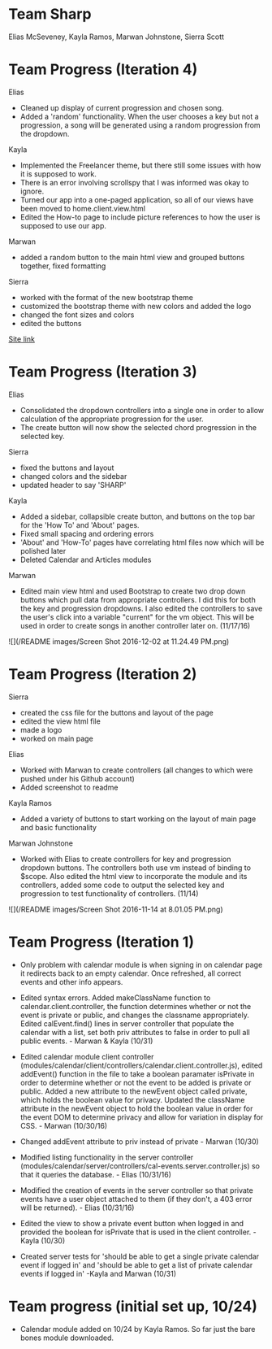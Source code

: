 # Team Sharp
Elias McSeveney, Kayla Ramos, Marwan Johnstone, Sierra Scott

# Team Progress (Iteration 4)
Elias
* Cleaned up display of current progression and chosen song.
* Added a 'random' functionality. When the user chooses a key but not
a progression, a song will be generated using a random progression from the dropdown.

Kayla
* Implemented the Freelancer theme, but there still some issues with how it is supposed to work.
* There is an error involving scrollspy that I was informed was okay to ignore.
* Turned our app into a one-paged application, so all of our views have been moved to home.client.view.html
* Edited the How-to page to include picture references to how the user is supposed to use our app.

Marwan
* added a random button to the main html view and grouped buttons together, fixed formatting

Sierra
* worked with the format of the new bootstrap theme
* customized the bootstrap theme with new colors and added the logo
* changed the font sizes and colors
* edited the buttons

[Site link](https://agile-meadow-72160.herokuapp.com/)
# Team Progress (Iteration 3)
Elias
* Consolidated the dropdown controllers into a single one in order to
allow calculation of the appropriate progression for the user.
* The create button will now show the selected chord progression in the selected key.

Sierra
* fixed the buttons and layout
* changed colors and the sidebar
* updated header to say 'SHARP'

Kayla
* Added a sidebar, collapsible create button, and buttons on the top bar for the 'How To' and 'About' pages.
* Fixed small spacing and ordering errors
* 'About' and 'How-To' pages have correlating html files now which will be polished later
* Deleted Calendar and Articles modules

Marwan

* Edited main view html and used Bootstrap to create two drop down buttons which pull data from appropriate controllers. I did this for both the key and progression dropdowns. I also edited the controllers to save the user's click into a variable "current" for the vm object. This will be used in order to create songs in another controller later on. (11/17/16)

![](/README images/Screen Shot 2016-12-02 at 11.24.49 PM.png)


# Team Progress (Iteration 2)
Sierra
* created the css file for the buttons and layout of the page
* edited the view html file
* made a logo
* worked on main page

Elias
* Worked with Marwan to create controllers (all changes to which were pushed under his Github account)
* Added screenshot to readme

Kayla Ramos
* Added a variety of buttons to start working on the layout of main page and basic functionality

Marwan Johnstone
* Worked with Elias to create controllers for key and progression dropdown buttons. The controllers both use vm instead of binding to $scope. Also edited the html view to incorporate the module and its controllers, added some code to output the selected key and progression to test functionality of controllers. (11/14)

![](/README images/Screen Shot 2016-11-14 at 8.01.05 PM.png)

# Team Progress (Iteration 1)
* Only problem with calendar module is when signing in on calendar page it redirects back to an empty calendar. Once refreshed, all correct events and other info appears.

* Edited syntax errors. Added makeClassName function to calendar.client.controller, the function determines whether or not the event is private or public, and changes the classname appropriately. Edited calEvent.find() lines in server controller that populate the calendar with a list, set both priv attributes to false in order to pull all public events. - Marwan & Kayla (10/31)

* Edited calendar module client controller (modules/calendar/client/controllers/calendar.client.controller.js), edited addEvent() function in the file to take a boolean paramater isPrivate in order to determine whether or not the event to be added is private or public. Added a new attribute to the newEvent object called private, which holds the boolean value for privacy. Updated the className attribute in the newEvent object to hold the boolean value in order for the event DOM to determine privacy and allow for variation in display for CSS. - Marwan (10/30/16)

* Changed addEvent attribute to priv instead of private - Marwan (10/30)

* Modified listing functionality in the server controller (modules/calendar/server/controllers/cal-events.server.controller.js) so that it queries the database. - Elias (10/31/16)

* Modified the creation of events in the server controller so that private events have a user object attached to them (if they don't, a 403 error will be returned). - Elias (10/31/16)

* Edited the view to show a private event button when logged in and provided the boolean for isPrivate that is used in the client controller. - Kayla (10/30)

* Created server tests for 'should  be able to get a single private calendar event if logged in' and 'should be able to get a list of private calendar events if logged in' -Kayla and Marwan (10/31)

# Team progress (initial set up, 10/24)

* Calendar module added on 10/24 by Kayla Ramos. So far just the bare bones module downloaded.

